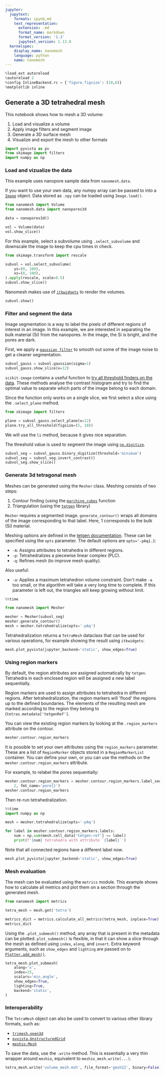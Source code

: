 ```yaml
---
jupyter:
  jupytext:
    formats: ipynb,md
    text_representation:
      extension: .md
      format_name: markdown
      format_version: '1.3'
      jupytext_version: 1.13.8
  kernelspec:
    display_name: nanomesh
    language: python
    name: nanomesh
---
```


```python
%load_ext autoreload
%autoreload 2
%config InlineBackend.rc = {'figure.figsize': (10,6)}
%matplotlib inline
```

## Generate a 3D tetrahedral mesh

This notebook shows how to mesh a 3D volume:

1. Load and visualize a volume
2. Apply image filters and segment image
3. Generate a 3D surface mesh
4. Visualize and export the mesh to other formats

```python
import pyvista as pv
from skimage import filters
import numpy as np
```

### Load and vizualize the data

This example uses nanopore sample data from `nanomesh.data`.

If you want to use your own data, any numpy array can be passed to into a [`Image`](https://nanomesh.readthedocs.io/en/latest/nanomesh.volume.html#nanomesh.volume.Volume) object. Data stored as `.npy` can be loaded using `Image.load()`.

```python
from nanomesh import Volume
from nanomesh.data import nanopores3d

data = nanopores3d()

vol = Volume(data)
vol.show_slice()
```

For this example, select a subvolume using `.select_subvolume` and downscale the image to keep the cpu times in check.

```python
from skimage.transform import rescale

subvol = vol.select_subvolume(
    ys=(0, 100),
    xs=(0, 100),
).apply(rescale, scale=0.5)
subvol.show_slice()
```

Nanomesh makes use of [`itkwidgets`](https://github.com/InsightSoftwareConsortium/itkwidgets) to render the volumes.

```python
subvol.show()
```

### Filter and segment the data

Image segmentation is a way to label the pixels of different regions of interest in an image. In this example, we are interested in separating the bulk material (Si) from the nanopores. In the image, the Si is bright, and the pores are dark.

First, we apply a [`gaussian filter`](https://scikit-image.org/docs/dev/api/skimage.filters.html#skimage.filters.gaussian) to smooth out some of the image noise to get a cleaner segmentation.

```python
subvol_gauss = subvol.gaussian(sigma=1)
subvol_gauss.show_slice(x=12)
```

`scikit-image` contains a useful function to [try all threshold finders on the data](https://scikit-image.org/docs/stable/api/skimage.filters.html#skimage.filters.try_all_threshold). These methods analyse the contrast histogram and try to find the optimal value to separate which parts of the image belong to each domain.

Since the function only works on a single slice, we first select a slice using the `.select_plane` method.

```python
from skimage import filters

plane = subvol_gauss.select_plane(x=12)
plane.try_all_threshold(figsize=(5, 10))
```

We will use the `li` method, because it gives nice separation.

The threshold value is used to segment the image using [`np.digitize`](https://numpy.org/doc/stable/reference/generated/numpy.digitize.html#numpy-digitize).

```python
subvol_seg = subvol_gauss.binary_digitize(threshold='minimum')
subvol_seg = subvol_seg.invert_contrast()
subvol_seg.show_slice()
```

### Generate 3d tetragonal mesh

Meshes can be generated using the `Mesher` class. Meshing consists of two steps:

1. Contour finding (using the [`marching_cubes`](https://scikit-image.org/docs/dev/api/skimage.measure.html#skimage.measure.marching_cubes) function
2. Triangulation (using the [`tetgen`](https://tetgen.pyvista.org/) library)

`Mesher` requires a segmented image. `generate_contour()` wraps all domains of the image corresponding to that label. Here, 1 corresponds to the bulk (Si) material.

Meshing options are defined in the [tetgen documentation](http://wias-berlin.de/software/tetgen/1.5/doc/manual/manual005.html#sec35). These can be specified using the `opts` parameter. The default options are `opts='-pAq1.2`:

- `-A`: Assigns attributes to tetrahedra in different regions.
- `-p`: Tetrahedralizes a piecewise linear complex (PLC).
- `-q`: Refines mesh (to improve mesh quality).

Also useful:

- `-a`: Applies a maximum tetrahedron volume constraint. Don't make `-a` too small, or the algorithm will take a very long time to complete. If this parameter is left out, the triangles will keep growing without limit.

```python
%%time

from nanomesh import Mesher

mesher = Mesher(subvol_seg)
mesher.generate_contour()
mesh = mesher.tetrahedralize(opts='-pAq')
```

Tetrahedralization returns a `TetraMesh` dataclass that can be used for various operations, for example showing the result using `itkwidgets`:

```python
mesh.plot_pyvista(jupyter_backend='static', show_edges=True)
```

### Using region markers

By default, the region attributes are assigned automatically by `tetgen`. Tetrahedra in each enclosed region will be assigned a new label sequentially.

Region markers are used to assign attributes to tetrahedra in different regions. After tetrahedralization, the region markers will 'flood' the regions up to the defined boundaries. The elements of the resulting mesh are marked according to the region they belong to (`tetras.metadata['tetgenRef']`.

You can view the existing region markers by looking at the `.region_markers` attribute on the contour.

```python
mesher.contour.region_markers
```

It is possible to set your own attributes using the `region_markers` parameter. These are a list of `RegionMarker` objects stored in a `RegionMarkerList` container. You can define your own, or you can use the methods on the `mesher.contour.region_markers` attribute.

For example, to relabel the pores sequentially:

```python
mesher.contour.region_markers = mesher.contour.region_markers.label_sequentially(
    2, fmt_name='pore{}')
mesher.contour.region_markers
```

Then re-run tetrahedralization.

```python
%%time
import numpy as np

mesh = mesher.tetrahedralize(opts='-pAq')

for label in mesher.contour.region_markers.labels:
    num = np.sum(mesh.cell_data['tetgen:ref'] == label)
    print(f'{num} tetrahedra with attribute `{label}`')
```

Note that all connected regions have a different label now.

```python
mesh.plot_pyvista(jupyter_backend='static', show_edges=True)
```

### Mesh evaluation

The mesh can be evaluated using the `metrics` module. This example shows how to calculate all metrics and plot them on a section through the generated mesh.

```python
from nanomesh import metrics

tetra_mesh = mesh.get('tetra')

metrics_dict = metrics.calculate_all_metrics(tetra_mesh, inplace=True)
metrics_dict
```

Using the `.plot_submesh()` method, any array that is present in the metadata can be plotted. `plot_submesh()` is flexible, in that it can show a slice through the mesh as defined using `index`, `along`, and `invert`. Extra keyword arguments, such as `show_edges` and `lighting` are passed on to [`Plotter.add_mesh()`](https://docs.pyvista.org/api/plotting/_autosummary/pyvista.Plotter.add_mesh.html?highlight=add_mesh).

```python
tetra_mesh.plot_submesh(
    along='x',
    index=15,
    scalars='min_angle',
    show_edges=True,
    lighting=True,
    backend='static',
)
```

### Interoperability

The `TetraMesh` object can also be used to convert to various other library formats, such as:

- [`trimesh.open3d`](http://www.open3d.org/docs/release/python_api/open3d.geometry.TetraMesh.html#open3d.geometry.TetraMesh)
- [`pyvista.UnstructuredGrid`](https://docs.pyvista.org/examples/00-load/create-unstructured-surface.html)
- [`meshio.Mesh`](https://docs.pyvista.org/examples/00-load/create-unstructured-surface.html)


To save the data, use the `.write` method. This is essentially a very thin wrapper around `meshio`, equivalent to `meshio_mesh.write(...)`.

```python
tetra_mesh.write('volume_mesh.msh', file_format='gmsh22', binary=False)
```
